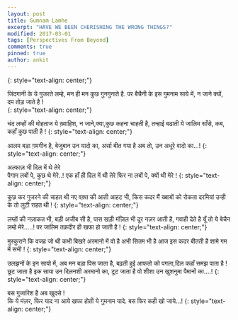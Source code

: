 ```yaml
---
layout: post
title: Gumnam Lamhe
excerpt: "HAVE WE BEEN CHERISHING THE WRONG THINGS?"
modified: 2017-03-01
tags: [Perspectives From Beyond]
comments: true
pinned: true
author: ankit
---
```

{: style="text-align: center;"}


जिंदगानी के ये गुजरते लम्हे,
मन ही मन कुछ गुनगुनाते है.
पर बैचैनी के इस गुमनाम साये में, 
न जाने क्यों, दम तोड़ जाते है !  
{: style="text-align: center;"}

चंद लम्हों की मोहताज ये ख़्वाहिश,
न जाने,क्या,कुछ कहना चाहती है,
तन्हाई बढाती ये जालिम साँसे,
कब, कहाँ कुछ पाती है !
{: style="text-align: center;"}

आलम बड़ा ग़मगीन है,
बेजुबान उन यादो का,
अर्सा बीत गया है अब तो,
उन अधूरे वादो का…!
{: style="text-align: center;"}

अल्फाज़ भी दिल में थे तेरे   
पैगाम लबों पे, कुछ थे मेरे..! 
एक हाँ ही दिल में थी तेरे
फिर ना लबों पे, क्यों थी मेरे ! 
{: style="text-align: center;"}

कुछ कर गुजरने की चाहत थी 
नए वक़्त की आती आहट भी,
किस कदर मैं ख्बाबों को रोकता
दरमियां उन्ही के तो लुटी राहत थी !
{: style="text-align: center;"}

लम्हों की नज़ाकत भी, बड़ी अजीब सी है,
पास खड़ी मंज़िल भी दूर नज़र आती है,
गवाही देते है यूँ तो ये बेचैन लम्हे मेरे.....!
पर जालिम तक़दीर ही खफा हो जाती है !
{: style="text-align: center;"}

मुस्कुराने कि वजह जो थी कभी 
बिखरे अरमानो में वो है अभी 
सितम भी है आज इस कदर 
बीतती है शामे गम में सभी !
{: style="text-align: center;"}

उलझनों के इन सायो में, अब मन बड़ा पिस जाता है,
बढ़ती हुई आफतो को पगला,दिल कहाँ समझ पाता है  !
छूट जाता है इक साया उन दिलनशी अरमानो का,
टूट जाता है वो शीशा उन खुशनुमा पैमानों का….!
{: style="text-align: center;"}

बस गुजारिश है अब खुदसे !	
कि ये मंज़र, फिर याद ना आये 
खफा होती ये गुमनाम यादे.
बस फिर कही खो जाये…!
{: style="text-align: center;"}

